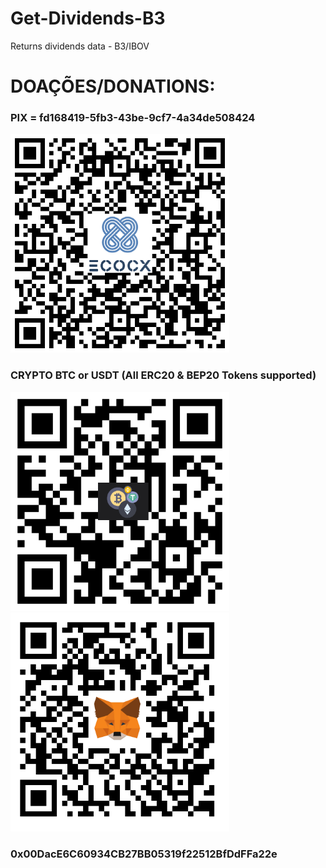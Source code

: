 
# Get-Dividends-B3
Returns dividends data - B3/IBOV


# DOAÇÕES/DONATIONS:
<p align="left">
  <h3>PIX = fd168419-5fb3-43be-9cf7-4a34de508424</h3>
  <img src="./images/Pix.png" width="350" title="PIX">
  <h3>CRYPTO BTC or USDT (All ERC20 & BEP20 Tokens supported)</h3>
</p>
<p float="left">
  <img src="./images/Address.png" width="350" title="Address">
  <img src="./images/MetaMask.png" width="350" title="MetaMask">
</p>

<h3>0x00DacE6C60934CB27BB05319f22512BfDdFFa22e</h3>

